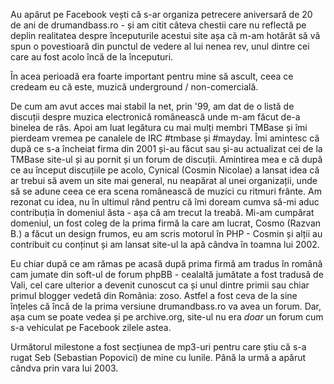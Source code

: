 Au apărut pe Facebook vești că s-ar organiza petrecere aniversară de 20 de ani de drumandbass.ro - și am citit câteva chestii care nu reflectă pe deplin realitatea despre începuturile acestui site așa că m-am hotărât să vă spun o povestioară din punctul de vedere al lui nenea rev, unul dintre cei care au fost acolo încă de la începuturi.

În acea perioadă era foarte important pentru mine să ascult, ceea ce credeam eu că este, muzică underground / non-comercială.

De cum am avut acces mai stabil la net, prin '99, am dat de o listă de discuții despre muzica electronică românească unde m-am făcut de-a binelea de râs. Apoi am luat legătura cu mai mulți membri TMBase și îmi pierdeam vremea pe canalele de IRC #tmbase și #mayday. Îmi amintesc că după ce s-a încheiat firma din 2001 și-au făcut sau și-au actualizat cei de la TMBase site-ul și au pornit și un forum de discuții. Amintirea mea e că după ce au început discuțiile pe acolo, Cynical (Cosmin Nicolae) a lansat idea că ar trebui să avem un site mai general, nu neapărat al unei organizații, unde să se adune ceea ce era scena românească de muzici cu ritmuri frânte. Am rezonat cu idea, nu în ultimul rând pentru că îmi doream cumva să-mi aduc contribuția în domeniul ăsta - așa că am trecut la treabă. Mi-am cumpărat domeniul, un fost coleg de la prima firmă la care am lucrat, Cosmo (Razvan B.) a făcut un design frumos, eu am scris motorul în PHP - Cosmin și alții au contribuit cu conținut și am lansat site-ul la apă cândva în toamna lui 2002.

Eu chiar după ce am rămas pe acasă după prima firmă am tradus în română cam jumate din soft-ul de forum phpBB - cealaltă jumătate a fost tradusă de Vali, cel care ulterior a devenit cunoscut ca și unul dintre primii sau chiar primul blogger vedetă din România: zoso. Astfel a fost ceva de la sine înțeles că încă de la prima versiune drumandbass.ro va avea un forum. Dar, așa cum se poate vedea și pe archive.org, site-ul nu era _doar_ un forum cum s-a vehiculat pe Facebook zilele astea.

Următorul milestone a fost secțiunea de mp3-uri pentru care știu că s-a rugat Seb (Sebastian Popovici) de mine cu lunile. Până la urmă a apărut cândva prin vara lui 2003.
